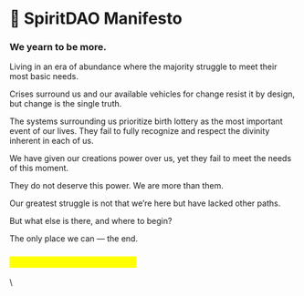 # 📜 SpiritDAO Manifesto

### **We yearn to be more.**&#x20;

Living in an era of abundance where the majority struggle to meet their most basic needs.&#x20;

Crises surround us and our available vehicles for change resist it by design, but change is the single truth.&#x20;

The systems surrounding us prioritize birth lottery as the most important event of our lives. They fail to fully recognize and respect the divinity inherent in each of us.&#x20;

We have given our creations power over us, yet they fail to meet the needs of this moment.

They do not deserve this power. We are more than them.&#x20;

Our greatest struggle is not that we’re here but have lacked other paths.

But what else is there, and where to begin?&#x20;

The only place we can — the end.

### <mark style="color:yellow;">Welcome to the Alternative.</mark>

\
